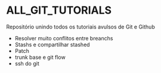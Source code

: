 # ALL_GIT_TUTORIALS
Repositório unindo todos os tutoriais avulsos de Git e Github

- Resolver muito conflitos entre breanchs 
- Stashs e compartilhar stashed
- Patch
- trunk base e git flow
- ssh do git

